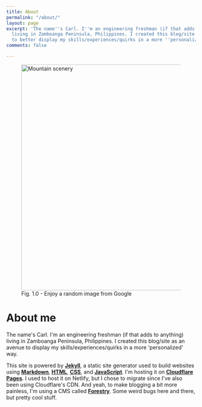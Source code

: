 ```yaml
---
title: About
permalink: "/about/"
layout: page
excerpt: 'The name''s Carl. I''m an engineering freshman (if that adds to anything)
  living in Zamboanga Peninsula, Philippines. I created this blog/site as an avenue
  to better display my skills/experiences/quirks in a more ''personalized'' way. '
comments: false

---
```

<figure><img src="https://cdn.discordapp.com/attachments/993410728088305734/994583866834690159/shutterstock_277260635-by-perfect-lazybones-650x365.jpg" alt="Mountain scenery" style="width:600px;"> <figcaption>Fig. 1.0 - Enjoy a random image from Google</figcaption> </figure>

# About me

The name's Carl. I'm an engineering freshman (if that adds to anything) living in Zamboanga Peninsula, Philippines. I created this blog/site as an avenue to display my skills/experiences/quirks in a more 'personalized' way.

This site is powered by [**Jekyll**](https://jekyllrb.com/), a static site generator used to build websites using [**Markdown**](https://en.wikipedia.org/wiki/Markdown), [**HTML**](https://developer.mozilla.org/en-US/docs/Web/HTML), [**CSS**](https://developer.mozilla.org/en-US/docs/Web/css), and [**JavaScript**](https://developer.mozilla.org/en-US/docs/Web/javascript). I'm hosting it on [**Cloudflare Pages**](https://pages.cloudflare.com/). I used to host it on Netlify, but I chose to migrate since I've also been using Cloudflare's CDN. And yeah, to make blogging a bit more painless, I'm using a CMS called [**Forestry**](https://forestry.io/). Some weird bugs here and there, but pretty cool stuff.